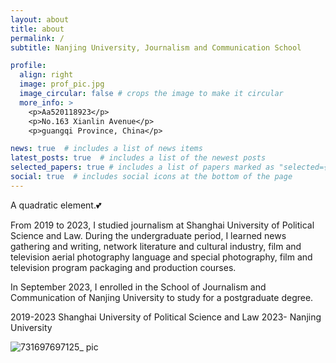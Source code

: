 ```yaml
---
layout: about
title: about
permalink: /
subtitle: Nanjing University, Journalism and Communication School

profile:
  align: right
  image: prof_pic.jpg
  image_circular: false # crops the image to make it circular
  more_info: >
    <p>Aa520118923</p>
    <p>No.163 Xianlin Avenue</p>
    <p>guangqi Province, China</p>

news: true  # includes a list of news items
latest_posts: true  # includes a list of the newest posts
selected_papers: true # includes a list of papers marked as "selected={true}"
social: true  # includes social icons at the bottom of the page
---
```


A quadratic element.💕

From 2019 to 2023, I studied journalism at Shanghai University of Political Science and Law. During the undergraduate period, I learned news gathering and writing, network literature and cultural industry, film and television aerial photography language and special photography, film and television program packaging and production courses.

In September 2023, I enrolled in the School of Journalism and Communication of Nanjing University to study for a postgraduate degree.

2019-2023 Shanghai University of Political Science and Law
2023-     Nanjing University

![731697697125_ pic](https://github.com/Ftray/Ftray.github.io/assets/147336815/e5dd607e-f76a-4be7-bf6d-b55b7bb16bc2)
